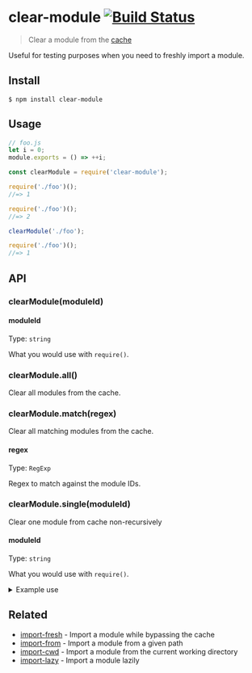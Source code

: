# clear-module [![Build Status](https://travis-ci.org/sindresorhus/clear-module.svg?branch=master)](https://travis-ci.org/sindresorhus/clear-module)

> Clear a module from the [cache](https://nodejs.org/api/modules.html#modules_caching)

Useful for testing purposes when you need to freshly import a module.


## Install

```
$ npm install clear-module
```


## Usage

```js
// foo.js
let i = 0;
module.exports = () => ++i;
```

```js
const clearModule = require('clear-module');

require('./foo')();
//=> 1

require('./foo')();
//=> 2

clearModule('./foo');

require('./foo')();
//=> 1
```


## API

### clearModule(moduleId)

#### moduleId

Type: `string`

What you would use with `require()`.

### clearModule.all()

Clear all modules from the cache.

### clearModule.match(regex)

Clear all matching modules from the cache.

#### regex

Type: `RegExp`

Regex to match against the module IDs.

### clearModule.single(moduleId)

Clear one module from cache non-recursively

#### moduleId

Type: `string`

What you would use with `require()`.

<details>
<summary>Example use</summary>
"clear" function will clear only the business logic of the module, any child dependencies will remain in memory.

This use case is relevant for systems sustaining a state that's dependant on the Singelton nature of modules. When user would want to clear a specific module from memory without it having any "side effects" such as clearing a child module from memory as well.

In the following example, `stats` module will **not** be cleared from memory

**some-application-route.js**
```js
const stats = require('stats');
module.exports = () => {...}
```

**code manager**
```js
clearModule.single('some-application-route');
```
</details>

## Related

- [import-fresh](https://github.com/sindresorhus/import-fresh) - Import a module while bypassing the cache
- [import-from](https://github.com/sindresorhus/import-from) - Import a module from a given path
- [import-cwd](https://github.com/sindresorhus/import-cwd) - Import a module from the current working directory
- [import-lazy](https://github.com/sindresorhus/import-lazy) - Import a module lazily
